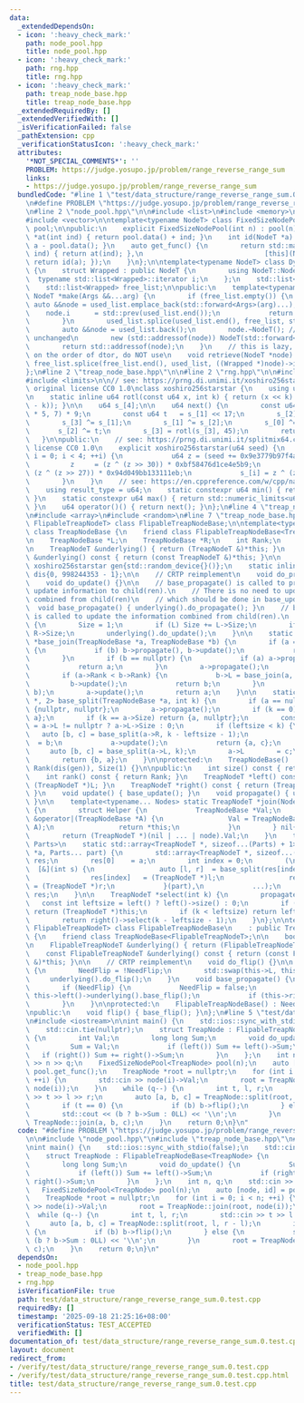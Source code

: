 ```yaml
---
data:
  _extendedDependsOn:
  - icon: ':heavy_check_mark:'
    path: node_pool.hpp
    title: node_pool.hpp
  - icon: ':heavy_check_mark:'
    path: rng.hpp
    title: rng.hpp
  - icon: ':heavy_check_mark:'
    path: treap_node_base.hpp
    title: treap_node_base.hpp
  _extendedRequiredBy: []
  _extendedVerifiedWith: []
  _isVerificationFailed: false
  _pathExtension: cpp
  _verificationStatusIcon: ':heavy_check_mark:'
  attributes:
    '*NOT_SPECIAL_COMMENTS*': ''
    PROBLEM: https://judge.yosupo.jp/problem/range_reverse_range_sum
    links:
    - https://judge.yosupo.jp/problem/range_reverse_range_sum
  bundledCode: "#line 1 \"test/data_structure/range_reverse_range_sum.0.test.cpp\"\
    \n#define PROBLEM \"https://judge.yosupo.jp/problem/range_reverse_range_sum\"\n\
    \n#line 2 \"node_pool.hpp\"\n\n#include <list>\n#include <memory>\n#include <utility>\n\
    #include <vector>\n\ntemplate<typename NodeT> class FixedSizeNodePool {\n    std::vector<NodeT>\
    \ pool;\n\npublic:\n    explicit FixedSizeNodePool(int n) : pool(n) {}\n    NodeT\
    \ *at(int ind) { return pool.data() + ind; }\n    int id(NodeT *a) const { return\
    \ a - pool.data(); }\n    auto get_func() {\n        return std::make_pair([this](int\
    \ ind) { return at(ind); },\n                              [this](NodeT *a) {\
    \ return id(a); });\n    }\n};\n\ntemplate<typename NodeT> class DynamicSizeNodePool\
    \ {\n    struct Wrapped : public NodeT {\n        using NodeT::NodeT;\n      \
    \  typename std::list<Wrapped>::iterator i;\n    };\n    std::list<Wrapped> used_list;\n\
    \    std::list<Wrapped> free_list;\n\npublic:\n    template<typename... Args>\
    \ NodeT *make(Args &&...arg) {\n        if (free_list.empty()) {\n           \
    \ auto &&node = used_list.emplace_back(std::forward<Args>(arg)...);\n        \
    \    node.i      = std::prev(used_list.end());\n            return std::addressof(node);\n\
    \        }\n        used_list.splice(used_list.end(), free_list, std::prev(free_list.end()));\n\
    \        auto &&node = used_list.back();\n        node.~NodeT(); // i remains\
    \ unchanged\n        new (std::addressof(node)) NodeT(std::forward<Args>(arg)...);\n\
    \        return std::addressof(node);\n    }\n    // this is lazy, if sth. relies\
    \ on the order of dtor, do NOT use\n    void retrieve(NodeT *node) {\n       \
    \ free_list.splice(free_list.end(), used_list, ((Wrapped *)node)->i);\n    }\n\
    };\n#line 2 \"treap_node_base.hpp\"\n\n#line 2 \"rng.hpp\"\n\n#include <cstdint>\n\
    #include <limits>\n\n// see: https://prng.di.unimi.it/xoshiro256starstar.c\n//\
    \ original license CC0 1.0\nclass xoshiro256starstar {\n    using u64 = std::uint64_t;\n\
    \n    static inline u64 rotl(const u64 x, int k) { return (x << k) | (x >> (64\
    \ - k)); }\n\n    u64 s_[4];\n\n    u64 next() {\n        const u64 res = rotl(s_[1]\
    \ * 5, 7) * 9;\n        const u64 t   = s_[1] << 17;\n        s_[2] ^= s_[0];\n\
    \        s_[3] ^= s_[1];\n        s_[1] ^= s_[2];\n        s_[0] ^= s_[3];\n \
    \       s_[2] ^= t;\n        s_[3] = rotl(s_[3], 45);\n        return res;\n \
    \   }\n\npublic:\n    // see: https://prng.di.unimi.it/splitmix64.c\n    // original\
    \ license CC0 1.0\n    explicit xoshiro256starstar(u64 seed) {\n        for (int\
    \ i = 0; i < 4; ++i) {\n            u64 z = (seed += 0x9e3779b97f4a7c15);\n  \
    \          z     = (z ^ (z >> 30)) * 0xbf58476d1ce4e5b9;\n            z     =\
    \ (z ^ (z >> 27)) * 0x94d049bb133111eb;\n            s_[i] = z ^ (z >> 31);\n\
    \        }\n    }\n    // see: https://en.cppreference.com/w/cpp/named_req/UniformRandomBitGenerator\n\
    \    using result_type = u64;\n    static constexpr u64 min() { return std::numeric_limits<u64>::min();\
    \ }\n    static constexpr u64 max() { return std::numeric_limits<u64>::max();\
    \ }\n    u64 operator()() { return next(); }\n};\n#line 4 \"treap_node_base.hpp\"\
    \n#include <array>\n#include <random>\n#line 7 \"treap_node_base.hpp\"\n\ntemplate<typename\
    \ FlipableTreapNodeT> class FlipableTreapNodeBase;\n\ntemplate<typename TreapNodeT>\
    \ class TreapNodeBase {\n    friend class FlipableTreapNodeBase<TreapNodeT>;\n\
    \n    TreapNodeBase *L;\n    TreapNodeBase *R;\n    int Rank;\n    int Size;\n\
    \n    TreapNodeT &underlying() { return (TreapNodeT &)*this; }\n    const TreapNodeT\
    \ &underlying() const { return (const TreapNodeT &)*this; }\n\n    static inline\
    \ xoshiro256starstar gen{std::random_device{}()};\n    static inline std::uniform_int_distribution<int>\
    \ dis{0, 998244353 - 1};\n\n    // CRTP reimplement\n    void do_propagate() {}\n\
    \    void do_update() {}\n\n    // base_propagate() is called to propagate the\
    \ update information to child(ren).\n    // There is no need to update the information\
    \ combined from child(ren)\n    // which should be done in base_update().\n  \
    \  void base_propagate() { underlying().do_propagate(); }\n    // base_update()\
    \ is called to update the information combined from child(ren).\n    void base_update()\
    \ {\n        Size = 1;\n        if (L) Size += L->Size;\n        if (R) Size +=\
    \ R->Size;\n        underlying().do_update();\n    }\n\n    static TreapNodeBase\
    \ *base_join(TreapNodeBase *a, TreapNodeBase *b) {\n        if (a == nullptr)\
    \ {\n            if (b) b->propagate(), b->update();\n            return b;\n\
    \        }\n        if (b == nullptr) {\n            if (a) a->propagate(), a->update();\n\
    \            return a;\n        }\n        a->propagate();\n        b->propagate();\n\
    \        if (a->Rank < b->Rank) {\n            b->L = base_join(a, b->L);\n  \
    \          b->update();\n            return b;\n        }\n        a->R = base_join(a->R,\
    \ b);\n        a->update();\n        return a;\n    }\n\n    static std::array<TreapNodeBase\
    \ *, 2> base_split(TreapNodeBase *a, int k) {\n        if (a == nullptr) return\
    \ {nullptr, nullptr};\n        a->propagate();\n        if (k == 0) return {nullptr,\
    \ a};\n        if (k == a->Size) return {a, nullptr};\n        const int leftsize\
    \ = a->L != nullptr ? a->L->Size : 0;\n        if (leftsize < k) {\n         \
    \   auto [b, c] = base_split(a->R, k - leftsize - 1);\n            a->R      \
    \  = b;\n            a->update();\n            return {a, c};\n        }\n   \
    \     auto [b, c] = base_split(a->L, k);\n        a->L        = c;\n        a->update();\n\
    \        return {b, a};\n    }\n\nprotected:\n    TreapNodeBase() : L(), R(),\
    \ Rank(dis(gen)), Size(1) {}\n\npublic:\n    int size() const { return Size; }\n\
    \    int rank() const { return Rank; }\n    TreapNodeT *left() const { return\
    \ (TreapNodeT *)L; }\n    TreapNodeT *right() const { return (TreapNodeT *)R;\
    \ }\n    void update() { base_update(); }\n    void propagate() { underlying().base_propagate();\
    \ }\n\n    template<typename... Nodes> static TreapNodeT *join(Nodes... node)\
    \ {\n        struct Helper {\n            TreapNodeBase *Val;\n            Helper\
    \ &operator|(TreapNodeBase *A) {\n                Val = TreapNodeBase::base_join(Val,\
    \ A);\n                return *this;\n            }\n        } nil{nullptr};\n\
    \        return (TreapNodeT *)(nil | ... | node).Val;\n    }\n    template<typename...\
    \ Parts>\n    static std::array<TreapNodeT *, sizeof...(Parts) + 1> split(TreapNodeT\
    \ *a, Parts... part) {\n        std::array<TreapNodeT *, sizeof...(Parts) + 1>\
    \ res;\n        res[0]    = a;\n        int index = 0;\n        (\n          \
    \  [&](int s) {\n                auto [l, r]  = base_split(res[index], s);\n \
    \               res[index]   = (TreapNodeT *)l;\n                res[++index]\
    \ = (TreapNodeT *)r;\n            }(part),\n            ...);\n        return\
    \ res;\n    }\n\n    TreapNodeT *select(int k) {\n        propagate();\n     \
    \   const int leftsize = left() ? left()->size() : 0;\n        if (k == leftsize)\
    \ return (TreapNodeT *)this;\n        if (k < leftsize) return left()->select(k);\n\
    \        return right()->select(k - leftsize - 1);\n    }\n};\n\ntemplate<typename\
    \ FlipableTreapNodeT> class FlipableTreapNodeBase\n    : public TreapNodeBase<FlipableTreapNodeT>\
    \ {\n    friend class TreapNodeBase<FlipableTreapNodeT>;\n\n    bool NeedFlip;\n\
    \n    FlipableTreapNodeT &underlying() { return (FlipableTreapNodeT &)*this; }\n\
    \    const FlipableTreapNodeT &underlying() const { return (const FlipableTreapNodeT\
    \ &)*this; }\n\n    // CRTP reimplement\n    void do_flip() {}\n\n    void base_flip()\
    \ {\n        NeedFlip = !NeedFlip;\n        std::swap(this->L, this->R);\n   \
    \     underlying().do_flip();\n    }\n    void base_propagate() {\n        underlying().do_propagate();\n\
    \        if (NeedFlip) {\n            NeedFlip = false;\n            if (this->left())\
    \ this->left()->underlying().base_flip();\n            if (this->right()) this->right()->underlying().base_flip();\n\
    \        }\n    }\n\nprotected:\n    FlipableTreapNodeBase() : NeedFlip() {}\n\
    \npublic:\n    void flip() { base_flip(); }\n};\n#line 5 \"test/data_structure/range_reverse_range_sum.0.test.cpp\"\
    \n#include <iostream>\n\nint main() {\n    std::ios::sync_with_stdio(false);\n\
    \    std::cin.tie(nullptr);\n    struct TreapNode : FlipableTreapNodeBase<TreapNode>\
    \ {\n        int Val;\n        long long Sum;\n        void do_update() {\n  \
    \          Sum = Val;\n            if (left()) Sum += left()->Sum;\n         \
    \   if (right()) Sum += right()->Sum;\n        }\n    };\n    int n, q;\n    std::cin\
    \ >> n >> q;\n    FixedSizeNodePool<TreapNode> pool(n);\n    auto [node, id] =\
    \ pool.get_func();\n    TreapNode *root = nullptr;\n    for (int i = 0; i < n;\
    \ ++i) {\n        std::cin >> node(i)->Val;\n        root = TreapNode::join(root,\
    \ node(i));\n    }\n    while (q--) {\n        int t, l, r;\n        std::cin\
    \ >> t >> l >> r;\n        auto [a, b, c] = TreapNode::split(root, l, r - l);\n\
    \        if (t == 0) {\n            if (b) b->flip();\n        } else {\n    \
    \        std::cout << (b ? b->Sum : 0LL) << '\\n';\n        }\n        root =\
    \ TreapNode::join(a, b, c);\n    }\n    return 0;\n}\n"
  code: "#define PROBLEM \"https://judge.yosupo.jp/problem/range_reverse_range_sum\"\
    \n\n#include \"node_pool.hpp\"\n#include \"treap_node_base.hpp\"\n#include <iostream>\n\
    \nint main() {\n    std::ios::sync_with_stdio(false);\n    std::cin.tie(nullptr);\n\
    \    struct TreapNode : FlipableTreapNodeBase<TreapNode> {\n        int Val;\n\
    \        long long Sum;\n        void do_update() {\n            Sum = Val;\n\
    \            if (left()) Sum += left()->Sum;\n            if (right()) Sum +=\
    \ right()->Sum;\n        }\n    };\n    int n, q;\n    std::cin >> n >> q;\n \
    \   FixedSizeNodePool<TreapNode> pool(n);\n    auto [node, id] = pool.get_func();\n\
    \    TreapNode *root = nullptr;\n    for (int i = 0; i < n; ++i) {\n        std::cin\
    \ >> node(i)->Val;\n        root = TreapNode::join(root, node(i));\n    }\n  \
    \  while (q--) {\n        int t, l, r;\n        std::cin >> t >> l >> r;\n   \
    \     auto [a, b, c] = TreapNode::split(root, l, r - l);\n        if (t == 0)\
    \ {\n            if (b) b->flip();\n        } else {\n            std::cout <<\
    \ (b ? b->Sum : 0LL) << '\\n';\n        }\n        root = TreapNode::join(a, b,\
    \ c);\n    }\n    return 0;\n}\n"
  dependsOn:
  - node_pool.hpp
  - treap_node_base.hpp
  - rng.hpp
  isVerificationFile: true
  path: test/data_structure/range_reverse_range_sum.0.test.cpp
  requiredBy: []
  timestamp: '2025-09-18 21:25:16+08:00'
  verificationStatus: TEST_ACCEPTED
  verifiedWith: []
documentation_of: test/data_structure/range_reverse_range_sum.0.test.cpp
layout: document
redirect_from:
- /verify/test/data_structure/range_reverse_range_sum.0.test.cpp
- /verify/test/data_structure/range_reverse_range_sum.0.test.cpp.html
title: test/data_structure/range_reverse_range_sum.0.test.cpp
---
```

